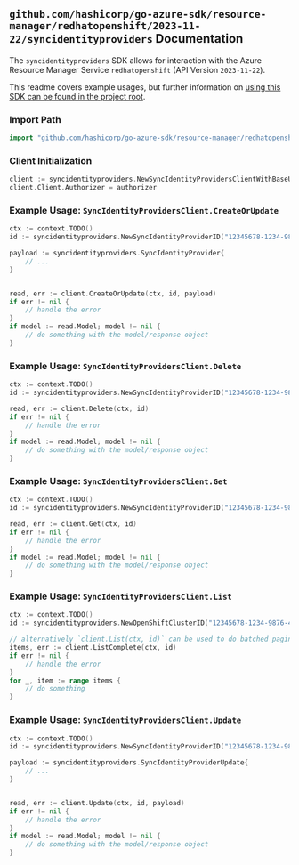 
## `github.com/hashicorp/go-azure-sdk/resource-manager/redhatopenshift/2023-11-22/syncidentityproviders` Documentation

The `syncidentityproviders` SDK allows for interaction with the Azure Resource Manager Service `redhatopenshift` (API Version `2023-11-22`).

This readme covers example usages, but further information on [using this SDK can be found in the project root](https://github.com/hashicorp/go-azure-sdk/tree/main/docs).

### Import Path

```go
import "github.com/hashicorp/go-azure-sdk/resource-manager/redhatopenshift/2023-11-22/syncidentityproviders"
```


### Client Initialization

```go
client := syncidentityproviders.NewSyncIdentityProvidersClientWithBaseURI("https://management.azure.com")
client.Client.Authorizer = authorizer
```


### Example Usage: `SyncIdentityProvidersClient.CreateOrUpdate`

```go
ctx := context.TODO()
id := syncidentityproviders.NewSyncIdentityProviderID("12345678-1234-9876-4563-123456789012", "example-resource-group", "openShiftClusterValue", "syncIdentityProviderValue")

payload := syncidentityproviders.SyncIdentityProvider{
	// ...
}


read, err := client.CreateOrUpdate(ctx, id, payload)
if err != nil {
	// handle the error
}
if model := read.Model; model != nil {
	// do something with the model/response object
}
```


### Example Usage: `SyncIdentityProvidersClient.Delete`

```go
ctx := context.TODO()
id := syncidentityproviders.NewSyncIdentityProviderID("12345678-1234-9876-4563-123456789012", "example-resource-group", "openShiftClusterValue", "syncIdentityProviderValue")

read, err := client.Delete(ctx, id)
if err != nil {
	// handle the error
}
if model := read.Model; model != nil {
	// do something with the model/response object
}
```


### Example Usage: `SyncIdentityProvidersClient.Get`

```go
ctx := context.TODO()
id := syncidentityproviders.NewSyncIdentityProviderID("12345678-1234-9876-4563-123456789012", "example-resource-group", "openShiftClusterValue", "syncIdentityProviderValue")

read, err := client.Get(ctx, id)
if err != nil {
	// handle the error
}
if model := read.Model; model != nil {
	// do something with the model/response object
}
```


### Example Usage: `SyncIdentityProvidersClient.List`

```go
ctx := context.TODO()
id := syncidentityproviders.NewOpenShiftClusterID("12345678-1234-9876-4563-123456789012", "example-resource-group", "openShiftClusterValue")

// alternatively `client.List(ctx, id)` can be used to do batched pagination
items, err := client.ListComplete(ctx, id)
if err != nil {
	// handle the error
}
for _, item := range items {
	// do something
}
```


### Example Usage: `SyncIdentityProvidersClient.Update`

```go
ctx := context.TODO()
id := syncidentityproviders.NewSyncIdentityProviderID("12345678-1234-9876-4563-123456789012", "example-resource-group", "openShiftClusterValue", "syncIdentityProviderValue")

payload := syncidentityproviders.SyncIdentityProviderUpdate{
	// ...
}


read, err := client.Update(ctx, id, payload)
if err != nil {
	// handle the error
}
if model := read.Model; model != nil {
	// do something with the model/response object
}
```
